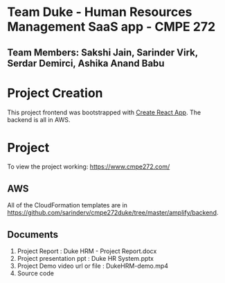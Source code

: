 # Team Duke - Human Resources Management SaaS app - CMPE 272
## Team Members: Sakshi Jain, Sarinder Virk, Serdar Demirci, Ashika Anand Babu

# Project Creation
This project frontend was bootstrapped with [Create React App](https://github.com/facebook/create-react-app).
The backend is all in AWS.

# Project
To view the project working: https://www.cmpe272.com/

## AWS
All of the CloudFormation templates are in https://github.com/sarinderv/cmpe272duke/tree/master/amplify/backend.

## Documents
1. Project Report : Duke HRM - Project Report.docx
2. Project presentation ppt : Duke HR System.pptx
3. Project Demo video url or file : DukeHRM-demo.mp4
4. Source code
